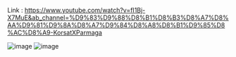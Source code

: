 Link : https://www.youtube.com/watch?v=fI1Bj-X7MuE&ab_channel=%D9%83%D9%88%D8%B1%D8%B3%D8%A7%D8%AA%D9%81%D9%8A%D8%A7%D9%84%D8%A8%D8%B1%D9%85%D8%AC%D8%A9-KorsatXParmaga

![image](https://github.com/maainul/FullStackThings/assets/37740006/15ce48e2-a772-40d9-a2a3-79ed11cc56a6)
![image](https://github.com/maainul/FullStackThings/assets/37740006/9306edbe-cb71-4b8b-badd-2341dd127f0e)


